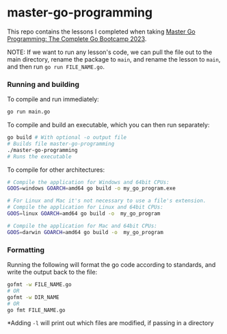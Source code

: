 # master-go-programming

This repo contains the lessons I completed when taking [Master Go Programming: The Complete Go Bootcamp 2023](https://www.udemy.com/course/master-go-programming-complete-golang-bootcamp/).

NOTE: If we want to run any lesson's code, we can pull the file out to the main directory, rename the package to `main`, and rename the lesson to `main`, and then run `go run FILE_NAME.go`.

### Running and building

To compile and run immediately:

```bash
go run main.go
```

To compile and build an executable, which you can then run separately:

```bash
go build # With optional -o output file
# Builds file master-go-programming
./master-go-programming
# Runs the executable
```

To compile for other architectures:

```bash
# Compile the application for Windows and 64bit CPUs:
GOOS=windows GOARCH=amd64 go build -o my_go_program.exe

# For Linux and Mac it's not necessary to use a file's extension.
# Compile the application for Linux and 64bit CPUs:
GOOS=linux GOARCH=amd64 go build -o  my_go_program

# Compile the application for Mac and 64bit CPUs:
GOOS=darwin GOARCH=amd64 go build -o  my_go_program
```

### Formatting

Running the following will format the go code according to standards, and write the output back to the file:

```bash
gofmt -w FILE_NAME.go
# OR
gofmt -w DIR_NAME
# OR
go fmt FILE_NAME.go
```

\*Adding `-l` will print out which files are modified, if passing in a directory
